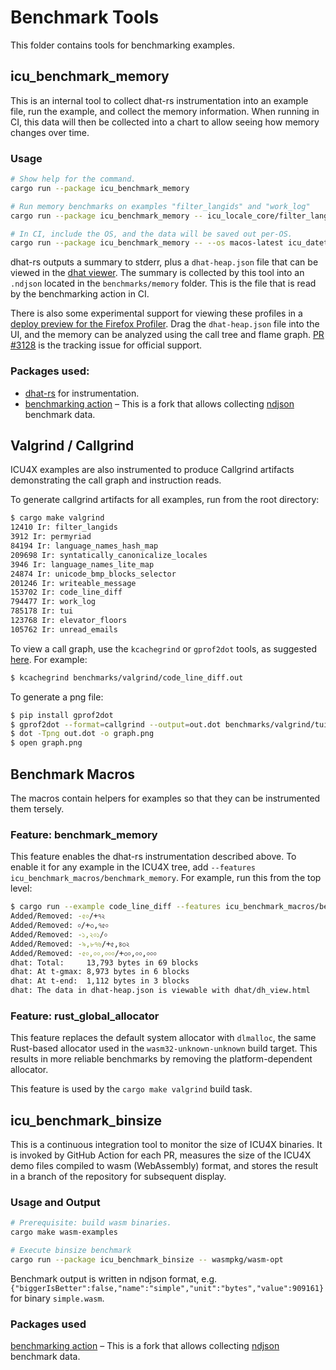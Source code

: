 # Benchmark Tools

This folder contains tools for benchmarking examples.

## icu_benchmark_memory

This is an internal tool to collect dhat-rs instrumentation into an example file, run the example,
and collect the memory information. When running in CI, this data will then be collected into a
chart to allow seeing how memory changes over time.

### Usage

```sh
# Show help for the command.
cargo run --package icu_benchmark_memory

# Run memory benchmarks on examples "filter_langids" and "work_log"
cargo run --package icu_benchmark_memory -- icu_locale_core/filter_langids icu_datetime/work_log

# In CI, include the OS, and the data will be saved out per-OS.
cargo run --package icu_benchmark_memory -- --os macos-latest icu_datetime/work_log
```

dhat-rs outputs a summary to stderr, plus a `dhat-heap.json` file that can be viewed in the
[dhat viewer](https://nnethercote.github.io/dh_view/dh_view.html). The summary is collected by this
tool into an `.ndjson` located in the `benchmarks/memory` folder. This is the file that is read by
the benchmarking action in CI.

There is also some experimental support for viewing these profiles in a [deploy preview for the
Firefox Profiler](https://deploy-preview-3128--perf-html.netlify.app/). Drag the `dhat-heap.json`
file into the UI, and the memory can be analyzed using the call tree and flame graph.
[PR #3128](https://github.com/firefox-devtools/profiler/pull/3128) is the tracking issue for
official support.

### Packages used:

* [dhat-rs](https://github.com/nnethercote/dhat-rs) for instrumentation.
* [benchmarking action](https://github.com/gregtatum/github-action-benchmark) – This is a fork that allows collecting [ndjson](http://ndjson.org/) benchmark data.

## Valgrind / Callgrind

ICU4X examples are also instrumented to produce Callgrind artifacts demonstrating the call graph and instruction reads.

To generate callgrind artifacts for all examples, run from the root directory:

```bash
$ cargo make valgrind
12410 Ir: filter_langids 
3912 Ir: permyriad 
84194 Ir: language_names_hash_map 
209698 Ir: syntatically_canonicalize_locales 
3946 Ir: language_names_lite_map 
24874 Ir: unicode_bmp_blocks_selector 
201246 Ir: writeable_message 
153702 Ir: code_line_diff 
794477 Ir: work_log 
785178 Ir: tui 
123768 Ir: elevator_floors 
105762 Ir: unread_emails 
```

To view a call graph, use the `kcachegrind` or `gprof2dot` tools, as suggested [here](https://stackoverflow.com/questions/9279144/interpreting-callgrind-data). For example:

```bash
$ kcachegrind benchmarks/valgrind/code_line_diff.out
```

To generate a png file:

```bash
$ pip install gprof2dot
$ gprof2dot --format=callgrind --output=out.dot benchmarks/valgrind/tui.out
$ dot -Tpng out.dot -o graph.png
$ open graph.png
```

## Benchmark Macros

The macros contain helpers for examples so that they can be instrumented them tersely.

### Feature: benchmark_memory

This feature enables the dhat-rs instrumentation described above. To enable it for any example in the ICU4X tree, add `--features icu_benchmark_macros/benchmark_memory`. For example, run this from the top level:

```bash
$ cargo run --example code_line_diff --features icu_benchmark_macros/benchmark_memory
Added/Removed: -৫০/+৭২
Added/Removed: ০/+৩,৭৫০
Added/Removed: -১,২০১/০
Added/Removed: -৯,৮৭৬/+৫,৪৩২
Added/Removed: -৫০,০০,০০০/+৩০,০০,০০০
dhat: Total:     13,793 bytes in 69 blocks
dhat: At t-gmax: 8,973 bytes in 6 blocks
dhat: At t-end:  1,112 bytes in 3 blocks
dhat: The data in dhat-heap.json is viewable with dhat/dh_view.html
```

### Feature: rust_global_allocator

This feature replaces the default system allocator with `dlmalloc`, the same Rust-based allocator used in the `wasm32-unknown-unknown` build target.  This results in more reliable benchmarks by removing the platform-dependent allocator.

This feature is used by the `cargo make valgrind` build task.

## icu_benchmark_binsize

This is a continuous integration tool to monitor the size of ICU4X binaries.
It is invoked by GitHub Action for each PR, measures the size of the ICU4X demo
files compiled to wasm (WebAssembly) format, and stores the result in a
branch of the repository for subsequent display.

### Usage and Output

```sh
# Prerequisite: build wasm binaries.
cargo make wasm-examples

# Execute binsize benchmark
cargo run --package icu_benchmark_binsize -- wasmpkg/wasm-opt
```

Benchmark output is written in ndjson format, e.g.
`{"biggerIsBetter":false,"name":"simple","unit":"bytes","value":909161}`
for binary `simple.wasm`.

### Packages used

[benchmarking action](https://github.com/gregtatum/github-action-benchmark) – This is a fork that allows collecting
[ndjson](http://ndjson.org/) benchmark data.
